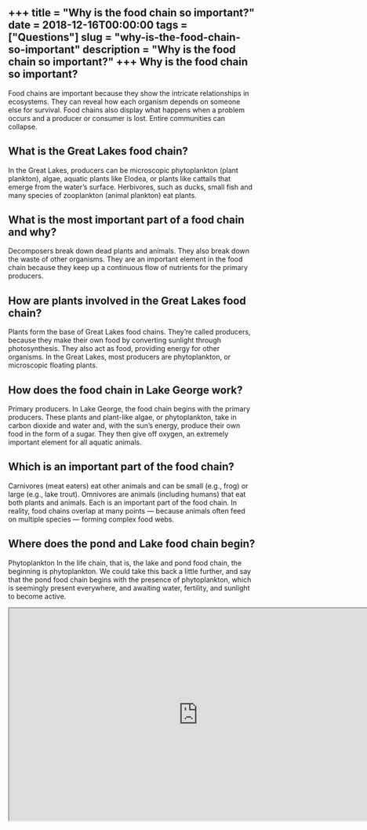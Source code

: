 +++
title = "Why is the food chain so important?"
date = 2018-12-16T00:00:00
tags = ["Questions"]
slug = "why-is-the-food-chain-so-important"
description = "Why is the food chain so important?"
+++
Why is the food chain so important?
-----------------------------------

Food chains are important because they show the intricate relationships in ecosystems. They can reveal how each organism depends on someone else for survival. Food chains also display what happens when a problem occurs and a producer or consumer is lost. Entire communities can collapse.

What is the Great Lakes food chain?
-----------------------------------

In the Great Lakes, producers can be microscopic phytoplankton (plant plankton), algae, aquatic plants like Elodea, or plants like cattails that emerge from the water’s surface. Herbivores, such as ducks, small fish and many species of zooplankton (animal plankton) eat plants.

What is the most important part of a food chain and why?
--------------------------------------------------------

Decomposers break down dead plants and animals. They also break down the waste of other organisms. They are an important element in the food chain because they keep up a continuous flow of nutrients for the primary producers.

How are plants involved in the Great Lakes food chain?
------------------------------------------------------

Plants form the base of Great Lakes food chains. They’re called producers, because they make their own food by converting sunlight through photosynthesis. They also act as food, providing energy for other organisms. In the Great Lakes, most producers are phytoplankton, or microscopic floating plants.

How does the food chain in Lake George work?
--------------------------------------------

Primary producers. In Lake George, the food chain begins with the primary producers. These plants and plant-like algae, or phytoplankton, take in carbon dioxide and water and, with the sun’s energy, produce their own food in the form of a sugar. They then give off oxygen, an extremely important element for all aquatic animals.

Which is an important part of the food chain?
---------------------------------------------

Carnivores (meat eaters) eat other animals and can be small (e.g., frog) or large (e.g., lake trout). Omnivores are animals (including humans) that eat both plants and animals. Each is an important part of the food chain. In reality, food chains overlap at many points — because animals often feed on multiple species — forming complex food webs.

Where does the pond and Lake food chain begin?
----------------------------------------------

Phytoplankton In the life chain, that is, the lake and pond food chain, the beginning is phytoplankton. We could take this back a little further, and say that the pond food chain begins with the presence of phytoplankton, which is seemingly present everywhere, and awaiting water, fertility, and sunlight to become active.

<iframe allow="accelerometer; autoplay; clipboard-write; encrypted-media; gyroscope; picture-in-picture" allowfullscreen="" class="__youtube_prefs__  epyt-is-override  no-lazyload" data-no-lazy="1" data-origheight="433" data-origwidth="770" data-skipgform_ajax_framebjll="" height="433" id="_ytid_25062" loading="lazy" src="https://www.youtube.com/embed/YuO4WB4SwCg?enablejsapi=1&autoplay=0&cc_load_policy=0&cc_lang_pref=&iv_load_policy=1&loop=0&modestbranding=0&rel=1&fs=1&playsinline=0&autohide=2&theme=dark&color=red&controls=1&" title="YouTube player" width="770"></iframe>